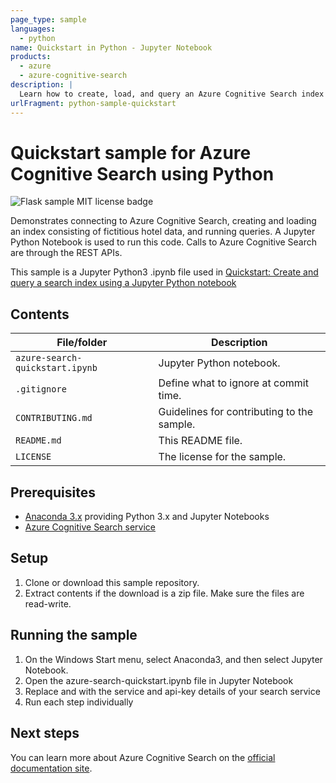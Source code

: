 ```yaml
---
page_type: sample
languages:
  - python
name: Quickstart in Python - Jupyter Notebook
products:
  - azure
  - azure-cognitive-search
description: |
  Learn how to create, load, and query an Azure Cognitive Search index using Python and the latest-version REST APIs
urlFragment: python-sample-quickstart
---
```


# Quickstart sample for Azure Cognitive Search using Python

![Flask sample MIT license badge](https://img.shields.io/badge/license-MIT-green.svg)

Demonstrates connecting to Azure Cognitive Search, creating and loading an index consisting of fictitious hotel data, and running queries. A Jupyter Python Notebook is used to run this code. Calls to Azure Cognitive Search are through the REST APIs.

This sample is a Jupyter Python3 .ipynb file used in [Quickstart: Create and query a search index using a Jupyter Python notebook](https://docs.microsoft.com/azure/search/search-get-started-python)

## Contents

| File/folder | Description |
|-------------|-------------|
| `azure-search-quickstart.ipynb`       | Jupyter Python notebook. |
| `.gitignore` | Define what to ignore at commit time. |
| `CONTRIBUTING.md` | Guidelines for contributing to the sample. |
| `README.md` | This README file. |
| `LICENSE`   | The license for the sample. |

## Prerequisites

- [Anaconda 3.x](https://www.anaconda.com/distribution/#download-section) providing Python 3.x and Jupyter Notebooks
- [Azure Cognitive Search service](https://docs.microsoft.com/azure/search/search-create-service-portal)

## Setup

1. Clone or download this sample repository.
2. Extract contents if the download is a zip file. Make sure the files are read-write.

## Running the sample
1. On the Windows Start menu, select Anaconda3, and then select Jupyter Notebook.
1. Open the azure-search-quickstart.ipynb file in Jupyter Notebook
1. Replace <YOUR-SERVICE-NAME> and <YOUR-ADMIN-API-KEY> with the service and api-key details of your search service
1. Run each step individually

## Next steps

You can learn more about Azure Cognitive Search on the [official documentation site](https://docs.microsoft.com/azure/search).
